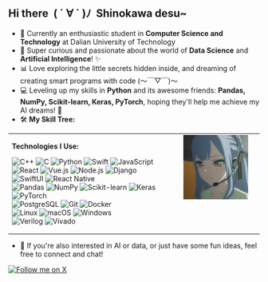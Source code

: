 ## Hi there &nbsp;( ´ ∀ ` )ﾉ&nbsp; Shinokawa desu~


- 🌱 Currently an enthusiastic student in **Computer Science and Technology** at Dalian University of Technology
- 💖 Super curious and passionate about the world of **Data Science** and **Artificial Intelligence**! ✨
- 📊 Love exploring the little secrets hidden inside, and dreaming of creating smart programs with code (～￣▽￣)～
- 💻 Leveling up my skills in **Python** and its awesome friends: **Pandas, NumPy, Scikit-learn, Keras, PyTorch**, hoping they'll help me achieve my AI dreams! 🚀
- 🛠️ **My Skill Tree:**

<table border="0" cellpadding="0" cellspacing="10"> <!-- cellspacing 控制两列间距 -->
  <tr>
    <td width="65%" valign="top"> <!-- 左栏：技能徽章，宽度约65%，顶部对齐 -->
      <p><strong> Technologies I Use:</strong></p>
      <!-- 这里放你的 Shields.io 徽章 -->
      <p>
        <img src="https://img.shields.io/badge/C++-00599C?style=flat&logo=cplusplus&logoColor=white" alt="C++"/>
        <img src="https://img.shields.io/badge/C-A8B9CC?style=flat&logo=c&logoColor=black" alt="C"/>
        <img src="https://img.shields.io/badge/Python-3776AB?style=flat&logo=python&logoColor=white" alt="Python"/>
        <img src="https://img.shields.io/badge/Swift-FA7343?style=flat&logo=swift&logoColor=white" alt="Swift"/>
        <img src="https://img.shields.io/badge/JavaScript-F7DF1E?style=flat&logo=javascript&logoColor=black" alt="JavaScript"/>
        <br/> <!-- 手动换行，可以按需添加或删除 -->
        <img src="https://img.shields.io/badge/React-61DAFB?style=flat&logo=react&logoColor=black" alt="React"/>
        <img src="https://img.shields.io/badge/Vue.js-4FC08D?style=flat&logo=vue.js&logoColor=white" alt="Vue.js"/>
        <img src="https://img.shields.io/badge/Node.js-339933?style=flat&logo=node.js&logoColor=white" alt="Node.js"/>
        <img src="https://img.shields.io/badge/Django-092E20?style=flat&logo=django&logoColor=white" alt="Django"/>
        <br/>
        <img src="https://img.shields.io/badge/SwiftUI-007AFF?style=flat&logo=swift&logoColor=white" alt="SwiftUI"/>
        <img src="https://img.shields.io/badge/React_Native-61DAFB?style=flat&logo=react&logoColor=black" alt="React Native"/>
        <br/>
        <img src="https://img.shields.io/badge/Pandas-150458?style=flat&logo=pandas&logoColor=white" alt="Pandas"/>
        <img src="https://img.shields.io/badge/Numpy-013243?style=flat&logo=numpy&logoColor=white" alt="NumPy"/>
        <img src="https://img.shields.io/badge/Scikit--learn-F7931E?style=flat&logo=scikit-learn&logoColor=white" alt="Scikit-learn"/>
        <img src="https://img.shields.io/badge/Keras-D00000?style=flat&logo=keras&logoColor=white" alt="Keras"/>
        <img src="https://img.shields.io/badge/PyTorch-EE4C2C?style=flat&logo=pytorch&logoColor=white" alt="PyTorch"/>
        <br/>
        <img src="https://img.shields.io/badge/PostgreSQL-336791?style=flat&logo=postgresql&logoColor=white" alt="PostgreSQL"/>
        <img src="https://img.shields.io/badge/Git-F05032?style=flat&logo=git&logoColor=white" alt="Git"/>
        <img src="https://img.shields.io/badge/Docker-2496ED?style=flat&logo=docker&logoColor=white" alt="Docker"/>
        <br/>
        <img src="https://img.shields.io/badge/Linux-FCC624?style=flat&logo=linux&logoColor=black" alt="Linux"/>
        <img src="https://img.shields.io/badge/macOS-000000?style=flat&logo=apple&logoColor=white" alt="macOS"/>
        <img src="https://img.shields.io/badge/Windows-0078D6?style=flat&logo=windows&logoColor=white" alt="Windows"/>
        <br/>
        <img src="https://img.shields.io/badge/Verilog-1E4684?style=flat&logo=verilog&logoColor=white" alt="Verilog"/>
        <img src="https://img.shields.io/badge/Vivado-00A55F?style=flat&logo=xilinx&logoColor=white" alt="Vivado"/>
      </p>
      <!-- 你可以在这里添加更多左栏内容 -->
    </td>
    <td width="35%" valign="top" align="center"> <!-- 右栏：图片，宽度约35%，顶部对齐，内容居中 -->
      <!-- 在这里替换成你想要的图片 -->
      <img src="6033DE4ABFD493D29D930D69E149F002.jpg" width="80%" alt="Side Image"/>
      <!-- 可以调整 width="%" 来控制图片宽度 -->
      <!-- 你也可以在这里添加图片下方的文字说明等 -->
    </td>
  </tr>
</table>

<!-- 表格之后的内容会正常显示 -->
- 🤔 If you're also interested in AI or data, or just have some fun ideas, feel free to connect and chat!
<a href="https://x.com/shinokawa_s?s=11&t=HDQVZfhLxUsm5D1WKnvr1Q" target="_blank">
  <img src="https://img.shields.io/badge/@shinokawa_s-000000?style=flat&logo=x&logoColor=white" alt="Follow me on X"/>
</a>
